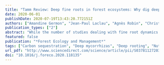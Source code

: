 ```yaml
---
title: "Tamm Review: Deep fine roots in forest ecosystems: Why dig deeper?"
date: 2020-06-01
publishDate: 2020-07-19T13:43:20.772151Z
authors: ["Amandine Germon", "Jean-Paul Laclau", "Agnès Robin", "Christophe Jourdan"]
publication_types: ["2"]
abstract: "While the number of studies dealing with fine root dynamics in deep soils layers (depth textgreater 1 m) has increased sharply recently, the phenology, the morphology, the anatomy and the role of deep fine roots are still poorly known in forest ecosystems. This review summarizes the current knowledge on fine root production, mortality and longevity in deep soil layers, mycorrhizal association with deep roots, and the role of deep fine roots on carbon, water and nutrient cycling in forest ecosystems. Plant species are known to be more deeply rooted in tropical ecosystems than in temperate and boreal ecosystems, but deep-rooted species are common in a wide range of climates. Deep fine roots are highly plastic in response to changes in environmental conditions and soil resources. Recent studies show that functional traits can be different for deep and shallow roots, with a possible functional specialization of deep fine roots to take up nutrients. With higher vessel diameter and larger tracheid, the anatomy of deep fine roots is also oriented toward water acquisition and transport by increasing the hydraulic conductivity. Deep fine roots can have a great impact on the biogeochemical cycles in many forests (in particular in tropical areas where highly weathered soils are commonly very deep), making it possible to take up water and nutrients over dry periods and contributing to store carbon in the soil. The biogeochemical models in forest ecosystems need to consider the specificity of deep root functioning to better predict carbon, water and nutrient cycling as well as net ecosystem productivity."
featured: false
publication: "*Forest Ecology and Management*"
tags: ["Carbon sequestration", "Deep mycorrhizas", "Deep rooting", "Nutrient uptake", "Root growth", "Root traits", "Water uptake"]
url_pdf: "http://www.sciencedirect.com/science/article/pii/S0378112720302486"
doi: "10.1016/j.foreco.2020.118135"
---
```


